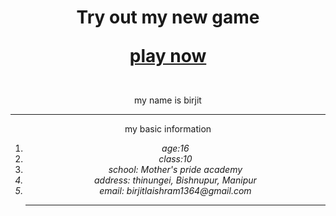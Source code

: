 
<html> 
<Head></head>
 <body>
<Center>
<h1> Try out my new game
  
  <a href="https://webinar.plezmo.com/pQLU"> play now </a> </h1><br>
               my name is birjit
                 <hr>
                 my basic information
<ol type="1">
    <li><i>age:16</i></li>
    <li><i>class:10</i></li>
    <li><i>school: Mother's pride academy<I></li>
  <li>address: thinungei, Bishnupur, Manipur</li>
    <li>email: birjitlaishram1364@gmail.com</li>
 <HR color="red">
</ol>
</body>
</html>

  




  
